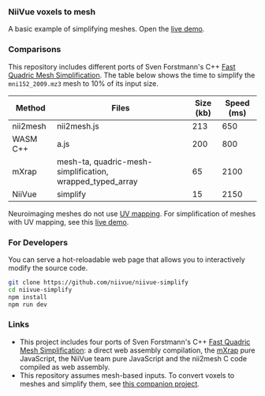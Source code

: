 ### NiiVue voxels to mesh

A basic example of simplifying meshes. Open the [live demo](https://neurolabusc.github.io/niivue-simplify/).

### Comparisons

This repository includes different ports of Sven Forstmann's C++ [Fast Quadric Mesh Simplification](https://github.com/sp4cerat/Fast-Quadric-Mesh-Simplification). The table below shows the time to simplify the `mni152_2009.mz3` mesh to 10% of its input size.

| Method   | Files                                                     | Size (kb) | Speed (ms) |
|----------|-----------------------------------------------------------|-----------|------------|
| nii2mesh | nii2mesh.js                                               |      213  |       650  |
| WASM C++ | a.js                                                      |      200  |       800  |
| mXrap    | mesh-ta, quadric-mesh-simplification, wrapped_typed_array |       65  |      2100  |
| NiiVue   | simplify                                                  |       15  |      2150  |

Neuroimaging meshes do not use [UV mapping](https://en.wikipedia.org/wiki/UV_mapping). For simplification of meshes with UV mapping, see this [live demo](https://neurolabusc.github.io/simplifyjs/).

### For Developers

You can serve a hot-reloadable web page that allows you to interactively modify the source code.

```bash
git clone https://github.com/niivue/niivue-simplify
cd niivue-simplify
npm install
npm run dev
```

### Links

 - This project includes four ports of Sven Forstmann's C++ [Fast Quadric Mesh Simplification](https://github.com/sp4cerat/Fast-Quadric-Mesh-Simplification): a direct web assembly compilation, the [mXrap](https://mxrap.com/js_docs/lib_QuadricMeshSimplification.html) pure JavaScript, the NiiVue team pure JavaScript and the nii2mesh C code compiled as web assembly.
 - This repository assumes mesh-based inputs. To convert voxels to meshes and simplify them, see [this companion project](https://github.com/niivue/niivue-mesh).